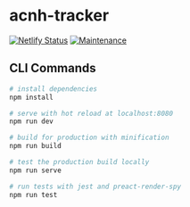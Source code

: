# acnh-tracker

[![Netlify Status](https://api.netlify.com/api/v1/badges/1671ee90-895c-4d71-aaca-62b263f16802/deploy-status)](https://app.netlify.com/sites/ac-tracker/deploys)
[![Maintenance](https://img.shields.io/badge/Maintained%3F-yes-green.svg)](https://github.com/JesseKuntz/acnh-tracker/graphs/commit-activity)


## CLI Commands

``` bash
# install dependencies
npm install

# serve with hot reload at localhost:8080
npm run dev

# build for production with minification
npm run build

# test the production build locally
npm run serve

# run tests with jest and preact-render-spy
npm run test
```

